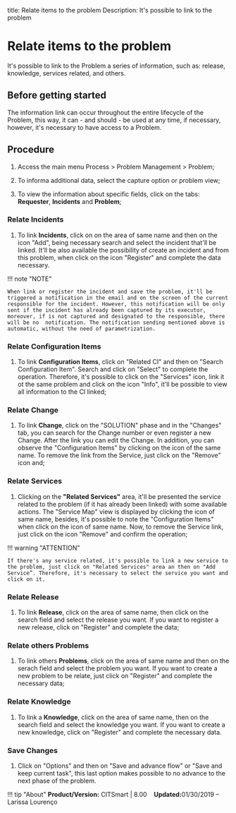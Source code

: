 title: Relate items to the problem
Description: It's possible to link to the problem

# Relate items to the problem

It's possible to link to the Problem a series of information, such as: release, knowledge, services related, and others.

## Before getting started

The information link can occur throughout the entire lifecycle of the Problem, this
way, it can - and should - be used at any time, if necessary, however, it's
necessary to have access to a Problem.

## Procedure

1. Access the main menu Process \>
   Problem Management \> Problem;

2.  To informa additional data, select the capture option
    or problem view;

3.  To view the information about specific fields, click on the tabs:
    **Requester**, **Incidents** and **Problem**;

### Relate Incidents

1.  To link **Incidents**, click on on the area of same name and then on the icon
    "Add", being necessary search and select the incident that'll be linked. It'll
    be also available the possibility of create an incident and from this problem,
    when click on the icon "Register" and complete the data necessary.

!!! note "NOTE"

    When link or register the incident and save the problem, it'll be triggered a notification in the email and on the screen of the current responsible for the incident. However, this notification will be only sent if the incident has already been captured by its executor, moreover, if is not captured and designated to the responsible, there will be no  notification. The notification sending mentioned above is automatic, without the need of parametrization.

### Relate Configuration Items

1.  To link **Configuration Items**, click on "Related CI" and then on "Search
    Configuration Item". Search and click on "Select" to complete the operation.
    Therefore, it's possible to click on the "Services" icon, link it ot the same
    problem and click on the icon "Info", it'll be possible to view all information
    to the CI linked;

### Relate Change

1.  To link **Change**, click on the "SOLUTION" phase and in the "Changes" tab, you
    can search for the Change number or even register a new Change. After the link
    you can edit the Change. In addition, you can observe the "Configuration Items"
    by clicking on the icon of the same name. To remove the link from the Service,
    just click on the "Remove" icon and;

### Relate Services

1.  Clicking on the **"Related Services"** area, it'll be presented the service
    related to the problem (if it has already been linked) with some
    available actions. The "Service Map" view is displayed by clicking the
    icon of same name, besides, it's possible to note the "Configuration Items"
    when click on the icon of same name. Now, to remove the Service link, just
    click on the icon "Remove" and confirm the operation;

!!! warning "ATTENTION"

    If there's any service related, it's possible to link a new service to the problem, just click on "Related Services" area an then on "Add Service”. Therefore, it's necessary to select the service you want and click on it.

### Relate Release

1.  To link **Release**, click on the area of same name, then click on the
    search field and select the release you want. If you want to register a
    new release, click on "Register" and complete the data;

### Relate others Problems

1.  To link others **Problems**, click on the area of same name and then on
    the serach field and select the problem you want. If you want to create
    a new problem to be relate, just click on "Register" and complete the
    necessary data;

### Relate Knowledge

1. To link a **Knowledge**, click on the area of same name, then on the search
    field and select the knowledge you want. If you want to create a new knowledge,
    click on "Register" and complete the necessary data.

### Save Changes

1. Click on "Options" and then on "Save and advance flow" or "Save and keep current
    task", this last option makes possible to no advance to the next phase of the problem.    

!!! tip "About"
    <b>Product/Version:</b> CITSmart | 8.00 &nbsp;&nbsp;
    <b>Updated:</b>01/30/2019 – Larissa Lourenço
